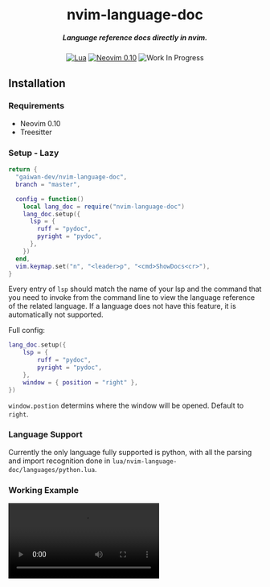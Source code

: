 <div align="center">

  <h1>nvim-language-doc</h1>
  <h5>Language reference docs directly in nvim.</h5>

[![Lua](https://img.shields.io/badge/Lua-blue.svg?style=for-the-badge&logo=lua)](http://www.lua.org)
[![Neovim 0.10](https://img.shields.io/badge/Neovim%200.10-green.svg?style=for-the-badge&logo=neovim)](https://neovim.io)
![Work In Progress](https://img.shields.io/badge/Work%20In%20Progress-orange?style=for-the-badge)
</div>


## Installation

### Requirements

- Neovim 0.10
- Treesitter

### Setup - Lazy

```lua
return {
  "gaiwan-dev/nvim-language-doc",
  branch = "master",

  config = function()
    local lang_doc = require("nvim-language-doc")
    lang_doc.setup({
      lsp = {
        ruff = "pydoc",
        pyright = "pydoc",
      },
    })
  end,
  vim.keymap.set("n", "<leader>p", "<cmd>ShowDocs<cr>"),
}
```

Every entry of `lsp` should match the name of your lsp and the command that you need to invoke from the command line to view the language reference of the related language.
If a language does not have this feature, it is automatically not supported. 

Full config:

```lua
lang_doc.setup({
    lsp = {
        ruff = "pydoc",
        pyright = "pydoc",
    },
    window = { position = "right" },
})
```

`window.postion` determins where the window will be opened. Default to `right`.

### Language Support

Currently the only language fully supported is python, with all the parsing and import recognition done in `lua/nvim-language-doc/languages/python.lua`.

### Working Example

![Demo](media/demo.mp4)





